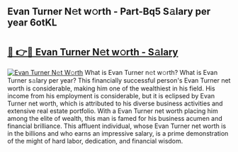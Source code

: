 ## Evan Turner N𝚎t w𝚘rth - Part-Bq5 S𝚊lary per year 6otKL

# <h2><a href="http://gc3n3da.nevu.top/?p=Evan+Turner">🔗 👉🔴 Evan Turner N𝚎t w𝚘rth - S𝚊lary</a></h2>

[![Evan Turner N𝚎t W𝚘rth](https://i.imgur.com/Oavwk0R.jpeg)](http://gc3n3da.nevu.top/?p=Evan+Turner)
What is Evan Turner n𝚎t w𝚘rth? What is Evan Turner s𝚊lary per year?
This financially successful person's Evan Turner net worth is considerable, making him one of the wealthiest in his field. His income from his employment is considerable, but it is eclipsed by Evan Turner net worth, which is attributed to his diverse business activities and extensive real estate portfolio. With a Evan Turner net worth placing him among the elite of wealth, this man is famed for his business acumen and financial brilliance. This affluent individual, whose Evan Turner net worth is in the billions and who earns an impressive salary, is a prime demonstration of the might of hard labor, dedication, and financial wisdom.
